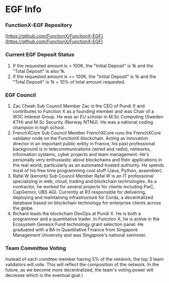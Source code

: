 # EGF Info

### FunctionX-EGF Repository

[https://github.com/FunctionX/FunctionX-EGF](https://github.com/FunctionX/FunctionX-EGF)

### Current EGF Deposit Status

1. If the requested amount is < 100K, the "Initial Deposit" is 1k and the "Total Deposit" is also 1k.
2. If the requested amount is >= 100K, the "Initial Deposit" is 1k and the "Total Deposit" is 1k + 10% of total amount requested.

### EGF Council

1. Zac Cheah Sub Council Member Zac is the CEO of Pundi X and contributes to Function X as a founding member and was Chair of a W3C Interest Group. He was an EU scholar in M.Sc Computing (Sweden KTH) and M.Sc Security (Norway NTNU). He was a national coding champion in high school.
2. FrenchXCore Sub Council Member FrenchXCore runs the FrenchXCore validator node on the FunctionX blockchain. Acting as innovation director in an important public entity in France, his past professional background is in telecommunications (wired and radio), networks, information systems, cyber projects and team management. He's personally very enthusiastic about blockchains and their applications in the real world, particularly as an automated trusted authority. He spends most of his free time programming cool stuff (Java, Python, assembler).
3. Rafal W (kenorb) Sub Council Member Rafal W is an IT professional specializing in web, cloud, trading and blockchain technologies. As a contractor, he worked for several projects for clients including PwC, CapGemini, UBS AG). Currently at R3 responsible for delivering, deploying and maintaining infrastructure for Corda, a decentralized database based on blockchain technology for enterprise clients across the globe.
4. Richard leads the blockchain DevOps at Pundi X.  He is both a programmer and a quantitative trader. In Function X, he is active in the Ecosystem Genesis Fund technology grant selection panel. He graduated with a BA in Quantitative Finance from Singapore Management University and was Singapore's national swimmer.

### Team Committee Voting

Instead of each comittee member having 5% of the network, the top 3 team validators will vote. This will reflect the composition of the network. In the future, as we become more decentralized, the team's voting power will decrease which is the eventual goal.\
